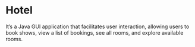 # Hotel
It’s a Java GUI application that facilitates user interaction, allowing users to book shows, view a list of bookings, see all rooms, and explore available rooms.
